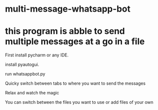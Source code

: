 # multi-message-whatsapp-bot
# this program is abble to send multiple messages at a go in a file

First install pycharm or any IDE.


install pyautogui. 

run whatsappbot.py


Quicky switch between tabs to where you want to send the messages


Relax and watch the magic


You can switch between the files you want to use or add files of your own


